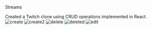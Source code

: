 Streams

Created a Twitch clone using CRUD operations implemented in React.
![create](https://user-images.githubusercontent.com/47575608/100489544-90c01800-30c9-11eb-8125-670bfa527b0f.PNG)
![create2](https://user-images.githubusercontent.com/47575608/100489545-9158ae80-30c9-11eb-9075-fa3133ab7ae0.PNG)
![delete](https://user-images.githubusercontent.com/47575608/100489546-9289db80-30c9-11eb-855e-6b40ab9c9f06.PNG)
![deleted](https://user-images.githubusercontent.com/47575608/100489547-93227200-30c9-11eb-8977-46c8def49920.PNG)
![edit](https://user-images.githubusercontent.com/47575608/100489549-94539f00-30c9-11eb-8ddb-821a30799ed4.PNG)
